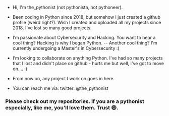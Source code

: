 - Hi, I'm the_pythonist (not pythonista, not pythoneer).

- Been coding in Python since 2018, but somehow I just created a github profile (weird right?). Wish I created and uploaded all my projects since 2018. I've lost so many good projects.

- I’m passionate about Cybersecurity and Hacking. You want to hear a cool thing? Hacking is why I began Python.
-- Another cool thing? I'm currently undergoing a Master's in Cybersecurity :)


- I’m looking to collaborate on anything Python. I've had so many projects that I lost and didn't place on github - hurts me but well, I've got to move on.... :)

- From now on, any project I work on goes in here. 

- You can reach me via:
twitter: @the_pythonist

### Please check out my repositories. If you are a pythonist especially, like me, you'll love them. Trust 😄.

<!---
the-pythonist/the-pythonist is a ✨ special ✨ repository because its `README.md` (this file) appears on your GitHub profile.
You can click the Preview link to take a look at your changes.
--->
